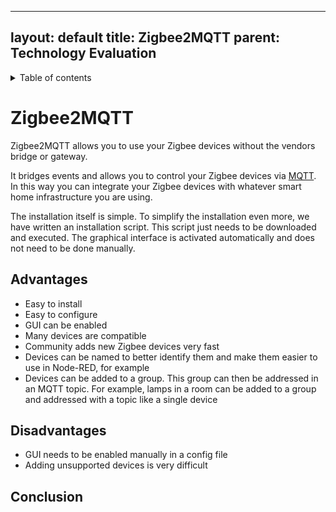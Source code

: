  ---
layout: default title: Zigbee2MQTT parent: Technology Evaluation
---

<details close markdown="block">
  <summary>
    Table of contents
  </summary>
  {: .text-delta }
1. TOC
{:toc}
</details>

# Zigbee2MQTT

Zigbee2MQTT allows you to use your Zigbee devices without the vendors bridge or gateway.

It bridges events and allows you to control your Zigbee devices via [MQTT](/pages/knowledge/mqtt.html). In this way you
can integrate your Zigbee devices with whatever smart home infrastructure you are using.

The installation itself is simple. To simplify the installation even more, we have written an installation script. This
script just needs to be downloaded and executed. The graphical interface is activated automatically and does not need to
be done manually.

## Advantages

- Easy to install
- Easy to configure
- GUI can be enabled
- Many devices are compatible
- Community adds new Zigbee devices very fast
- Devices can be named to better identify them and make them easier to use in Node-RED, for example
- Devices can be added to a group. This group can then be addressed in an MQTT topic. For example, lamps in a room can
  be added to a group and addressed with a topic like a single device

## Disadvantages

- GUI needs to be enabled manually in a config file
- Adding unsupported devices is very difficult

## Conclusion

